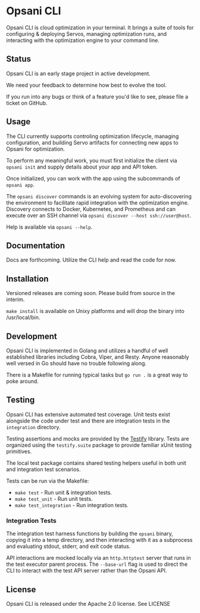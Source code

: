 # Opsani CLI

Opsani CLI is cloud optimization in your terminal. It brings a suite of tools
for configuring & deploying Servos, managing optimization runs, and interacting
with the optimization engine to your command line.

## Status

Opsani CLI is an early stage project in active development.

We need your feedback to determine how best to evolve the tool.

If you run into any bugs or think of a feature you'd like to see, please file a
ticket on GitHub.

## Usage

The CLI currently supports controling optimization lifecycle, managing
configuration, and building Servo artifacts for connecting new apps to Opsani
for optimization.

To perform any meaningful work, you must first initialize the client via `opsani
init` and supply details about your app and API token.

Once initialized, you can work with the app using the subcommands of `opsani
app`.

The `opsani discover` commands is an evolving system for auto-discovering the
environment to facilitate rapid integration with the optimization engine.
Discovery connects to Docker, Kubernetes, and Prometheus and can execute over an
SSH channel via `opsani discover --host ssh://user@host`.

Help is available via `opsani --help`.

## Documentation

Docs are forthcoming. Utilize the CLI help and read the code for now.

## Installation

Versioned releases are coming soon. Please build from source in the interim.

`make install` is available on Unixy platforms and will drop the binary into
/usr/local/bin. 

## Development

Opsani CLI is implemented in Golang and utilizes a handful of well established
libraries including Cobra, Viper, and Resty. Anyone reasonably well versed in Go
should have no trouble following along.

There is a Makefile for running typical tasks but `go run .` is a great way to
poke around.

## Testing

Opsani CLI has extensive automated test coverage. Unit tests exist alongside the
code under test and there are integration tests in the `integration` directory.

Testing assertions and mocks are provided by the
[Testify](https://github.com/stretchr/testify) library. Tests are organized
using the `testify.suite` package to provide familiar xUnit testing primitives.

The local test package contains shared testing helpers useful in both unit and
integration test scenarios.

Tests can be run via the Makefile:

* `make test` - Run unit & integration tests.
* `make test_unit` - Run unit tests.
* `make test_integration` - Run integration tests.

### Integration Tests

The integration test harness functions by building the `opsani` binary, copying
it into a temp directory, and then interacting with it as a subprocess and
evaluating stdout, stderr, and exit code status.

API interactions are mocked locally via an `http.httptest` server that runs in
the test executor parent process. The `--base-url` flag is used to direct the
CLI to interact with the test API server rather than the Opsani API.

## License

Opsani CLI is released under the Apache 2.0 license. See LICENSE

